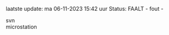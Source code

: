 laatste update: 
ma 06-11-2023 15:42   uur 
Status: FAALT - fout - 
<div class="service R">svn</div><div class="service Y">microstation</div>